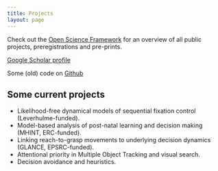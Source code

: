 ```yaml
---
title: Projects
layout: page
---
```


Check out the [Open Science Framework](https://osf.io/5awcm/) for an overview of all public projects, preregistrations and pre-prints.

[Google Scholar profile](http://scholar.google.com/citations?user=https://scholar.google.co.uk/citations?user=kyGMxeQAAAAJ&hl=en)

Some (old) code on [Github](https://github.com/CasLudwig)

## Some current projects

- Likelihood-free dynamical models of sequential fixation control (Leverhulme-funded).
- Model-based analysis of post-natal learning and decision making (MHINT, ERC-funded).
- Linking reach-to-grasp movements to underlying decision dynamics (GLANCE, EPSRC-funded).
- Attentional priority in Multiple Object Tracking and visual search.
- Decision avoidance and heuristics.

